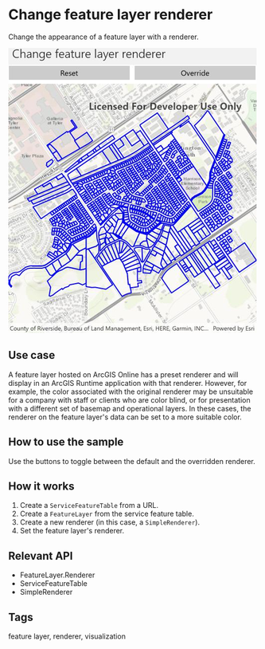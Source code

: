 # Change feature layer renderer

Change the appearance of a feature layer with a renderer.

![screenshot](ChangeFeatureLayerRenderer.jpg)

## Use case

A feature layer hosted on ArcGIS Online has a preset renderer and will display in an ArcGIS Runtime application with that renderer. However, for example, the color associated with the original renderer may be unsuitable for a company with staff or clients who are color blind, or for presentation with a different set of basemap and operational layers. In these cases, the renderer on the feature layer's data can be set to a more suitable color.

## How to use the sample

Use the buttons to toggle between the default and the overridden renderer.

## How it works

1. Create a `ServiceFeatureTable` from a URL.
2. Create a `FeatureLayer` from the service feature table.
3. Create a new renderer (in this case, a `SimpleRenderer`).
4. Set the feature layer's renderer.

## Relevant API

* FeatureLayer.Renderer
* ServiceFeatureTable
* SimpleRenderer

## Tags

feature layer, renderer, visualization
